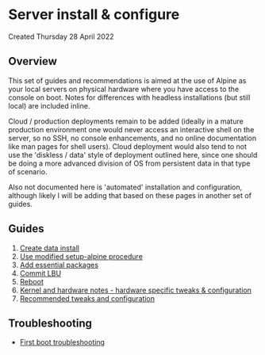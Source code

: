 # Server install & configure
Created Thursday 28 April 2022

Overview
--------

This set of guides and recommendations is aimed at the use of Alpine as your local servers on physical hardware where you have access to the console on boot. Notes for differences with headless installations (but still local) are included inline.

Cloud / production deployments remain to be added (ideally in a mature production environment one would never access an interactive shell on the server, so no SSH, no console enhancements, and no online documentation like man pages for shell users). Cloud deployment would also tend to not use the 'diskless / data' style of deployment outlined here, since one should be doing a more advanced division of OS from persistent data in that type of scenario.

Also not documented here is 'automated' installation and configuration, although likely I will be adding that based on these pages in another set of guides.

Guides
------


1. [Create data install](./ServerInstallConfig/CreateDataInstall.md)
2. [Use modified setup-alpine procedure](./ServerInstallConfig/UseModifiedSetupAlpineProcedure.md)
3. [Add essential packages](./ServerInstallConfig/AddEssentialPackages.md)
4. [Commit LBU](./ServerInstallConfig/CommitLBU.md)
5. [Reboot](./ServerInstallConfig/Reboot.md) 
6. [Kernel and hardware notes - hardware specific tweaks & configuration](./KernelAndHardwareNotes/HardwareSpecificTweaksAndConfigs.md)
7. [Recommended tweaks and configuration](./ServerInstallConfig/RecommendedTweaksAndConfigs.md)


Troubleshooting
---------------


* [First boot troubleshooting](./ServerInstallConfig/FirstbootTroubleshooting.md)

 


